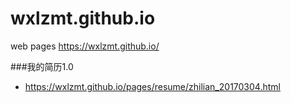 # wxlzmt.github.io
web pages https://wxlzmt.github.io/

###我的简历1.0
- https://wxlzmt.github.io/pages/resume/zhilian_20170304.html
